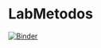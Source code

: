 # LabMetodos
[![Binder](https://mybinder.org/badge_logo.svg)](https://mybinder.org/v2/gh/DavidV4rg/LabMetodos/master)
